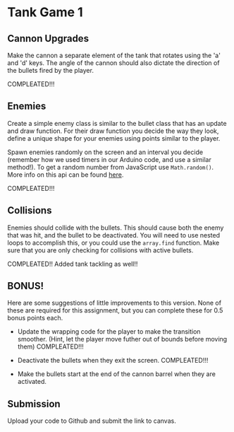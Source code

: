 # Tank Game 1

## Cannon Upgrades

Make the cannon a separate element of the tank that rotates using the 'a' and 'd' keys. The angle of the cannon should also dictate the direction of the bullets fired by the player.

COMPLEATED!!!

## Enemies

Create a simple enemy class is similar to the bullet class that has an update and draw function. For their draw function you decide the way they look, define a unique shape for your enemies using points similar to the player.

Spawn enemies randomly on the screen and an interval you decide (remember how we used timers in our Arduino code, and use a similar method!). To get a random number from JavaScript use `Math.random()`. More info on this api can be found [here](https://developer.mozilla.org/en-US/docs/Web/JavaScript/Reference/Global_Objects/Math/random).

COMPLEATED!!!

## Collisions

Enemies should collide with the bullets. This should cause both the enemy that was hit, and the bullet to be deactivated. You will need to use nested loops to accomplish this, or you could use the `array.find` function. Make sure that you are only checking for collisions with active bullets.

COMPLEATED!!
Added tank tackling as well!! 

## BONUS!

Here are some suggestions of little improvements to this version. None of these are required for this assignment, but you can complete these for 0.5 bonus points each.
- Update the wrapping code for the player to make the transition smoother. (Hint, let the player move futher out of bounds before moving them)
COMPLEATED!!!

- Deactivate the bullets when they exit the screen.
COMPLEATED!!!

- Make the bullets start at the end of the cannon barrel when they are activated.

## Submission

Upload your code to Github and submit the link to canvas.
